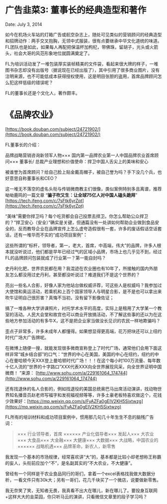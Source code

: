 # 广告韭菜3: 董事长的经典造型和著作

Date: July 3, 2014

如今在机场火车站的灯箱广告或航空杂志上，随处可见类似的营销顾问的经典造型和招牌动作：两手交叉抱胸，无领中式服装，很有点要继承中华文化道统的味道。FL团队也是如此，如果每人再配把保温杯加枸杞，带佛珠，留胡子，光头或火箭头，社会大哥的风范形象地位就圆满奠定了。

FL为培训活动发了一堆包装厚实装帧精美的文件袋，看起来很大牌的样子，一堆图书杂志却没有出版号（据说现在已经出版了），其中引用了很多商业图片，没有注明来源，也不可能低成本获得授权使用，这是明目张胆的盗用，首席品牌顾问怎么犯这样低级的错误呢？

FL的董事长还是个文化人，著作颇丰。

# **《品牌农业》**

[https://book.douban.com/subject/24721902/](https://book.douban.com/subject/24721902/)

FL董事长的介绍：

品牌战略营销咨询新领军人物××× 国内第一品牌农业第一人中国品牌农业首席顾问××× 董事长/ 总裁产业理想和价值使命：捍卫中国人舌尖上的美味和安心

被谁誉为首席顾问？给自己脸上贴金戴高帽子，被自己誉为吗？手下没几个兵，也好意思自称董事长和CEO？

这一堆无不落空的虚名头衔与传销微商教主们很像，类似案例特别多且离谱，推荐呦呦鹿鸣的一篇文章 “**骗子吹又生：让全球75亿人对中国人磕头跪拜**” [https://tech.ifeng.com/c/7sFtk6yrZpt](https://tech.ifeng.com/c/7sFtk6yrZpt)

“美味”需要你捍卫吗？每个吃货都会自己投票去捍卫。你怎么帮助公众捍卫的？“捍卫安心（安全）”确实是关键，但通篇没有一处讲如何帮助企业做到食品安全的，反而教导企业在品牌宣传上怎么虚夸造假很有一套，许多的废话假话空话套话，还有一堆华而不实的“成功项目案例”**：**

这些所谓的“标杆，领导者，第一，老大，首席，中高端，伟大”的品牌，许多人根本就没听说过，他们都是早年已经过气的区域小品牌，市场上也几乎见不到，经过FL的品牌顾问包装就成了行业第一？第一能自封吗？

史丹利化肥，世界农民都在用？我混迹在农业圈也有10年了，所接触的国内外朋友怎么都没用过史丹利，甚至都没听说过？难道我们不是这个世界的？

亮出一些名人合影，好像人家为他站台做权威评荐，可这些人是权威吗？我参加过大使馆和奥运活动，若乘机和上百个国家领导人与明星合影，是不是也可以拿出来吹牛证明自己很厉害？真悔不当初，没有留下影像佐证；

搞了一堆各种大学讲课照片，衬托学术水平的高度，实际上是租用了大学某一个教室的活动。人民大会堂和故宫也可以商业开放搞活动，不了解这些事的还以为在这些地方参加活动的有多牛X，这不是把企业家当做没长见识的农民一样地欺骗吗？

歪点子非常多，许多未成年人都懂得。如果想显得更高端，花万把块还可以上纽约时代广场大广告牌呢。

在微博上随便一搜，就能发现很多微商宣称登上了时代广场，通常他们会用下面这样非常“城乡结合部”的口气：“世界的中心在美国，美国的中心在纽约，纽约的中心在曼哈顿今天XXX登上曼哈顿时代广场！！！在这个每小时100万流量、每年数十亿人流的“世界的十字路口”XXX代表XXX向全世界展现风采，向全世界证明中国微商！ ”来源： [http://www.sohu.com/a/229161064_174744](http://www.sohu.com/a/229161064_174744)

还有找退休的名人合影的，例如找退役的美国总统奥巴马出席活动演讲，找动物世界知名播音员赵老师写福字和发祝福视频等等，许多土豪老板特喜欢做这个，花钱少效果好：[https://mp.weixin.qq.com/s/FyAZFa0gEIV2KH5Sixtwzg](https://mp.weixin.qq.com/s/FyAZFa0gEIV2KH5Sixtwzg)

FL所有的培训材料和成功项目案例中，惯用那几句几十年生生不息的脑残广告词：

> ××× 行业领导者，首席 ×××××× 产业化倡导者××× 发起人××× 大农业××× 大食品××× 大金融××× 大健康××× 大数据××× 大战略，中国农业的 ×××××× 战略机遇××× 品牌革命，新农人，新零售
> 

我发现一个基本的市场规律，经常喜欢讲“大”的，基本都是比较小却老想称王称霸的妄人，头衔前应加个“不”，是名副其实的“不大农业，不大健康”。

曾经有一个同样是干农业食品同行的哥们，拿着一个excel表格找我做大数据分析，一看文件只有30k大；另有一哥们，花几千块买了一个微店，说要做新零售。

我无奈笑了笑，无知者无畏，我真看不出大在哪儿，新在哪儿了。要投身互联网+这样大大的韭菜园，你只听马云的演讲，只看微信文章里的段子学习吗？